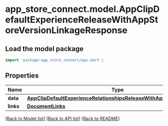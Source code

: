 # app_store_connect.model.AppClipDefaultExperienceReleaseWithAppStoreVersionLinkageResponse

## Load the model package
```dart
import 'package:app_store_connect/api.dart';
```

## Properties
Name | Type | Description | Notes
------------ | ------------- | ------------- | -------------
**data** | [**AppClipDefaultExperienceRelationshipsReleaseWithAppStoreVersionData**](AppClipDefaultExperienceRelationshipsReleaseWithAppStoreVersionData.md) |  | 
**links** | [**DocumentLinks**](DocumentLinks.md) |  | 

[[Back to Model list]](../README.md#documentation-for-models) [[Back to API list]](../README.md#documentation-for-api-endpoints) [[Back to README]](../README.md)


